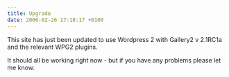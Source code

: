```yaml
---
title: Upgrade
date: 2006-02-26 17:18:17 +0100
---
```


This site has just been updated to use Wordpress 2 with Gallery2 v 2.1RC1a and the relevant WPG2 plugins.

It should all be working right now - but if you have any problems please let me know.
